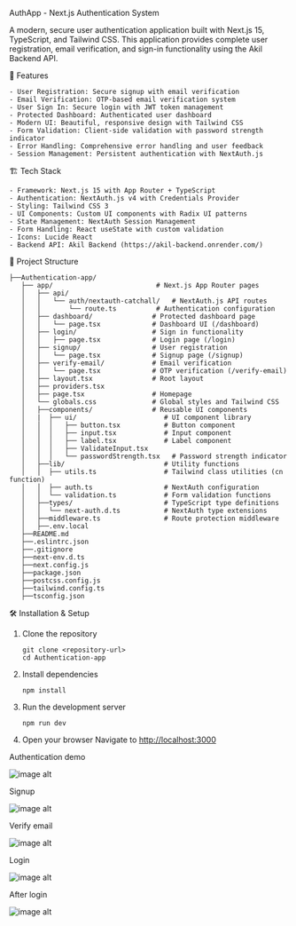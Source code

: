 
AuthApp - Next.js Authentication System

A modern, secure user authentication application built with Next.js 15, TypeScript, and Tailwind CSS. This application provides complete user registration, email verification, and sign-in functionality using the Akil Backend API.

🚀 Features

    - User Registration: Secure signup with email verification
    - Email Verification: OTP-based email verification system  
    - User Sign In: Secure login with JWT token management
    - Protected Dashboard: Authenticated user dashboard
    - Modern UI: Beautiful, responsive design with Tailwind CSS
    - Form Validation: Client-side validation with password strength indicator
    - Error Handling: Comprehensive error handling and user feedback
    - Session Management: Persistent authentication with NextAuth.js

🏗️ Tech Stack

    - Framework: Next.js 15 with App Router + TypeScript
    - Authentication: NextAuth.js v4 with Credentials Provider
    - Styling: Tailwind CSS 3
    - UI Components: Custom UI components with Radix UI patterns
    - State Management: NextAuth Session Management
    - Form Handling: React useState with custom validation
    - Icons: Lucide React
    - Backend API: Akil Backend (https://akil-backend.onrender.com/)

📁 Project Structure

    ├──Authentication-app/
       ├── app/                          # Next.js App Router pages
       │   ├── api/
       │   │   └── auth/nextauth-catchall/   # NextAuth.js API routes
       │   │       └── route.ts          # Authentication configuration
       │   ├── dashboard/               # Protected dashboard page
       │   │   └── page.tsx             # Dashboard UI (/dashboard)
       │   ├── login/                   # Sign in functionality
       │   │   ├── page.tsx             # Login page (/login)
       │   ├── signup/                  # User registration
       │   │   └── page.tsx             # Signup page (/signup)
       │   ├── verify-email/            # Email verification
       │   │   └── page.tsx             # OTP verification (/verify-email)
       │   ├── layout.tsx               # Root layout
       │   ├── providers.tsx
       │   ├── page.tsx                 # Homepage
       │   └── globals.css              # Global styles and Tailwind CSS
       │   ├──components/               # Reusable UI components
       │   |  ├── ui/                      # UI component library
       │   │  │   ├── button.tsx           # Button component
       │   │  │   ├── input.tsx            # Input component
       │   │  │   ├── label.tsx            # Label component
       │   │  │   ├── ValidateInput.tsx
       │   │  │   └── passwordStrength.tsx   # Password strength indicator
       │   ├──lib/                         # Utility functions
       │   │  ├── utils.ts                 # Tailwind class utilities (cn function)
       │   │  ├── auth.ts                  # NextAuth configuration
       │   │  └── validation.ts            # Form validation functions
       │   ├──types/                       # TypeScript type definitions
       │   │  └── next-auth.d.ts           # NextAuth type extensions
       │   ├──middleware.ts                # Route protection middleware
       │   ├──.env.local
       ├──README.md
       ├──.eslintrc.json
       ├──.gitignore
       ├──next-env.d.ts
       ├──next.config.js
       ├──package.json
       ├──postcss.config.js
       ├──tailwind.config.ts
       ├──tsconfig.json

🛠️ Installation & Setup

1. Clone the repository

       git clone <repository-url>
       cd Authentication-app
   

2. Install dependencies
  
       npm install


3. Run the development server
   
       npm run dev
 

4. Open your browser
   Navigate to [http://localhost:3000](http://localhost:3000)


Authentication demo

![image alt](https://github.com/7Dagm21/A2SV-tasks/blob/d89f693d5a8ba6923e613408e9a1b799ffa0d547/Authentication-app/auth%20demo.png)

Signup

![image alt](https://github.com/7Dagm21/A2SV-tasks/blob/d89f693d5a8ba6923e613408e9a1b799ffa0d547/Authentication-app/signup.png)

Verify email

![image alt](https://github.com/7Dagm21/A2SV-tasks/blob/d89f693d5a8ba6923e613408e9a1b799ffa0d547/Authentication-app/verify%20email.png)

Login

![image alt](https://github.com/7Dagm21/A2SV-tasks/blob/d89f693d5a8ba6923e613408e9a1b799ffa0d547/Authentication-app/login.png)

After login

![image alt](https://github.com/7Dagm21/A2SV-tasks/blob/d89f693d5a8ba6923e613408e9a1b799ffa0d547/Authentication-app/after%20login.png)
